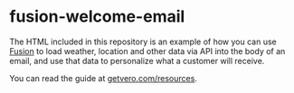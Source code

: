 # fusion-welcome-email

The HTML included in this repository is an example of how you can use [Fusion](https://getvero.com/fusion) to load weather, location and other data via API into the body of an email, and use that data to personalize what a customer will receive.

You can read the guide at [getvero.com/resources](https://getvero.com/resources/load-data-api-personalise-emails).

